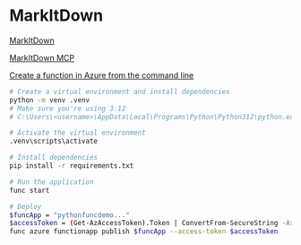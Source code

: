 # MarkItDown

[MarkItDown](https://github.com/microsoft/markitdown)

[MarkItDown MCP](https://github.com/microsoft/mcp#-markitdown)

[Create a function in Azure from the command line](https://learn.microsoft.com/en-us/azure/azure-functions/how-to-create-function-azure-cli?pivots=programming-language-python&tabs=windows%2Cpowershell%2Cazure-cli)

```bash
# Create a virtual environment and install dependencies
python -m venv .venv
# Make sure you're using 3.12
# C:\Users\<username>\AppData\Local\Programs\Python\Python312\python.exe -m venv .venv

# Activate the virtual environment
.venv\scripts\activate

# Install dependencies
pip install -r requirements.txt

# Run the application
func start

# Deploy
$funcApp = "pythonfuncdemo..."
$accessToken = (Get-AzAccessToken).Token | ConvertFrom-SecureString -AsPlainText
func azure functionapp publish $funcApp --access-token $accessToken
```
